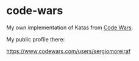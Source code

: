 # code-wars

My own implementation of Katas from [Code Wars](https://www.codewars.com).

My public profile there:

https://www.codewars.com/users/sergiomoreiraf
